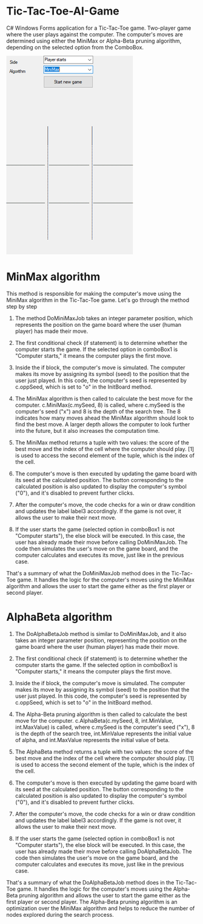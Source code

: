 # Tic-Tac-Toe-AI-Game

 C# Windows Forms application for a Tic-Tac-Toe game. Two-player game where the user plays against the computer. The computer's moves are determined using either the MiniMax or Alpha-Beta pruning algorithm, depending on the selected option from the ComboBox.

 ![Screenshot](capture.png)

# MinMax algorithm
This method is responsible for making the computer's move using the MiniMax algorithm in the Tic-Tac-Toe game. Let's go through the method step by step

1. The method DoMiniMaxJob takes an integer parameter position, which represents the position on the game board where the user (human player) has made their move.

2. The first conditional check (if statement) is to determine whether the computer starts the game. If the selected option in comboBox1 is "Computer starts," it means the computer plays the first move.

3. Inside the if block, the computer's move is simulated. The computer makes its move by assigning its symbol (seed) to the position that the user just played. In this code, the computer's seed is represented by c.oppSeed, which is set to "o" in the InitBoard method.

4. The MiniMax algorithm is then called to calculate the best move for the computer. c.MiniMax(c.mySeed, 8) is called, where c.mySeed is the computer's seed ("x") and 8 is the depth of the search tree. The 8 indicates how many moves ahead the MiniMax algorithm should look to find the best move. A larger depth allows the computer to look further into the future, but it also increases the computation time.

5. The MiniMax method returns a tuple with two values: the score of the best move and the index of the cell where the computer should play. [1] is used to access the second element of the tuple, which is the index of the cell.

6. The computer's move is then executed by updating the game board with its seed at the calculated position. The button corresponding to the calculated position is also updated to display the computer's symbol ("0"), and it's disabled to prevent further clicks.

7. After the computer's move, the code checks for a win or draw condition and updates the label label3 accordingly. If the game is not over, it allows the user to make their next move.

8. If the user starts the game (selected option in comboBox1 is not "Computer starts"), the else block will be executed. In this case, the user has already made their move before calling DoMiniMaxJob. The code then simulates the user's move on the game board, and the computer calculates and executes its move, just like in the previous case.

That's a summary of what the DoMiniMaxJob method does in the Tic-Tac-Toe game. It handles the logic for the computer's moves using the MiniMax algorithm and allows the user to start the game either as the first player or second player.

# AlphaBeta algorithm

1. The DoAlphaBetaJob method is similar to DoMiniMaxJob, and it also takes an integer parameter position, representing the position on the game board where the user (human player) has made their move.

2. The first conditional check (if statement) is to determine whether the computer starts the game. If the selected option in comboBox1 is "Computer starts," it means the computer plays the first move.

3. Inside the if block, the computer's move is simulated. The computer makes its move by assigning its symbol (seed) to the position that the user just played. In this code, the computer's seed is represented by c.oppSeed, which is set to "o" in the InitBoard method.

4. The Alpha-Beta pruning algorithm is then called to calculate the best move for the computer. c.AlphaBeta(c.mySeed, 8, int.MinValue, int.MaxValue) is called, where c.mySeed is the computer's seed ("x"), 8 is the depth of the search tree, int.MinValue represents the initial value of alpha, and int.MaxValue represents the initial value of beta.

5. The AlphaBeta method returns a tuple with two values: the score of the best move and the index of the cell where the computer should play. [1] is used to access the second element of the tuple, which is the index of the cell.

6. The computer's move is then executed by updating the game board with its seed at the calculated position. The button corresponding to the calculated position is also updated to display the computer's symbol ("0"), and it's disabled to prevent further clicks.

7. After the computer's move, the code checks for a win or draw condition and updates the label label3 accordingly. If the game is not over, it allows the user to make their next move.

8. If the user starts the game (selected option in comboBox1 is not "Computer starts"), the else block will be executed. In this case, the user has already made their move before calling DoAlphaBetaJob. The code then simulates the user's move on the game board, and the computer calculates and executes its move, just like in the previous case.

That's a summary of what the DoAlphaBetaJob method does in the Tic-Tac-Toe game. It handles the logic for the computer's moves using the Alpha-Beta pruning algorithm and allows the user to start the game either as the first player or second player. The Alpha-Beta pruning algorithm is an optimization over the MiniMax algorithm and helps to reduce the number of nodes explored during the search process.
